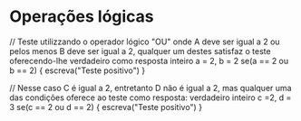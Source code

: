 # Operações lógicas
// Teste utilizzando o operador lógico "OU" onde A deve ser igual a 2 ou pelos menos B deve ser igual a 2, qualquer um destes satisfaz o teste oferecendo-lhe verdadeiro como resposta
inteiro a = 2, b = 2
se(a == 2 ou b == 2)
{
  escreva("Teste positivo")
}

// Nesse caso C é igual a 2, entretanto D não é igual a 2, mas qualquer uma das condições oferece ao teste como resposta: verdadeiro
inteiro c =2, d = 3
se(c == 2 ou d == 2)
{
  escreva("Teste positivo")
}
